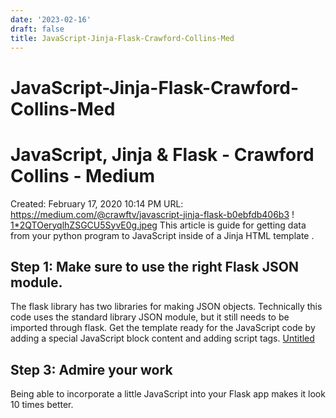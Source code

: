 ```yaml
---
date: '2023-02-16'
draft: false
title: JavaScript-Jinja-Flask-Crawford-Collins-Med
---
```


# JavaScript-Jinja-Flask-Crawford-Collins-Med

# JavaScript, Jinja & Flask - Crawford Collins - Medium
Created: February 17, 2020 10:14 PM
URL: https://medium.com/@crawftv/javascript-jinja-flask-b0ebfdb406b3
!
[1*2QTOeryqlhZSGCU5SyvE0g.jpeg](JavaScript,%20Jinja%20&%20Flask%20-%20Crawford%20Collins%20-%20Med%208506c1f6a5da45209609cb1539a0fbe9/12QTOeryqlhZSGCU5SyvE0g.jpeg)
This article is guide for getting data from your python program to JavaScript inside of a Jinja HTML template .
## Step 1: Make sure to use the right Flask JSON module.
The flask library has two libraries for making JSON objects.
Technically this code uses the standard library JSON module, but it still needs to be imported through flask.
Get the template ready for the JavaScript code by adding a special JavaScript block content and adding script tags.
[Untitled](JavaScript,%20Jinja%20&%20Flask%20-%20Crawford%20Collins%20-%20Med%208506c1f6a5da45209609cb1539a0fbe9/Untitled%20Database%2081493e718fa74c69b36c896b9be0d471.csv)
## Step 3: Admire your work
Being able to incorporate a little JavaScript into your Flask app makes it look 10 times better.
